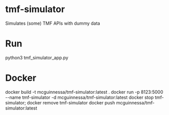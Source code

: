 # tmf-simulator
Simulates (some) TMF APIs with dummy data


Run
===
python3 tmf_simulator_app.py


Docker
======
docker build -t mcguinnessa/tmf-simulator:latest .
docker run -p 8123:5000 --name tmf-simulator -d mcguinnessa/tmf-simulator:latest
docker stop  tmf-simulator; docker remove tmf-simulator
docker push mcguinnessa/tmf-simulator:latest



